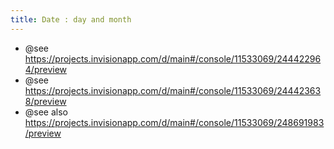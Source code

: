 ```yaml
---
title: Date : day and month
---
```


* @see https://projects.invisionapp.com/d/main#/console/11533069/244422964/preview
* @see https://projects.invisionapp.com/d/main#/console/11533069/244423638/preview
* @see also https://projects.invisionapp.com/d/main#/console/11533069/248691983/preview